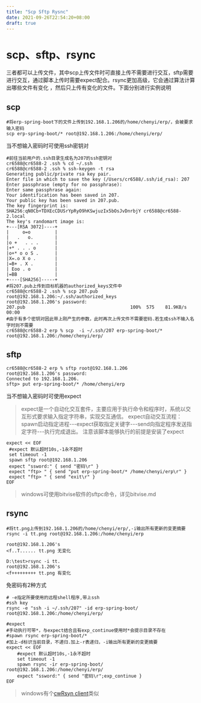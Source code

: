 ```yaml
---
title: "Scp Sftp Rysnc"
date: 2021-09-26T22:54:20+08:00
draft: true
---
```


# scp、sftp、rsync

三者都可以上传文件，其中scp上传文件时可直接上传不需要进行交互，sftp需要进行交互，通过脚本上传时需要expect配合。rsync更加高级，它会通过算法计算出哪些文件有变化 ，然后只上传有变化的文件。下面分别进行实例说明

## scp

    #将erp-spring-boot下的文件上传到192.168.1.206的/home/chenyi/erp/，会被要求输入密码
    scp erp-spring-boot/* root@192.168.1.206:/home/chenyi/erp/

当不想输入密码时可使用ssh密钥对

    #前往当前用户的.ssh目录生成名为207的ssh密钥对
    cr6588@cr6588-2 .ssh % cd ~/.ssh
    cr6588@cr6588-2 .ssh % ssh-keygen -t rsa
    Generating public/private rsa key pair.
    Enter file in which to save the key (/Users/cr6588/.ssh/id_rsa): 207
    Enter passphrase (empty for no passphrase): 
    Enter same passphrase again: 
    Your identification has been saved in 207.
    Your public key has been saved in 207.pub.
    The key fingerprint is:
    SHA256:qN0Cb+TDXEcCDUSrYpRyO9hKSwjuzIx5bOsJvDnrbjY cr6588@cr6588-2.local
    The key's randomart image is:
    +---[RSA 3072]----+
    |     o=o         |
    |   .   o.        |
    |o +   . . .      |
    |+* . . . o       |
    |o+* o o S .      |
    |X=.o X o .       |
    |=B+ . X .        |
    | Eoo . o         |
    |=BB              |
    +----[SHA256]-----+
    #将207.pub上传到目标机器的authorized_keys文件中
    cr6588@cr6588-2 .ssh % scp 207.pub root@192.168.1.206:~/.ssh/authorized_keys
    root@192.168.1.206's password: 
    207.pub                                       100%  575    81.9KB/s   00:00   
    #由于有多个密钥对因此带上刚产生的参数，此时再次上传文件不需要密码.若生成ssh不输入名字时则不需要
    cr6588@cr6588-2 erp % scp  -i ~/.ssh/207 erp-spring-boot/* root@192.168.1.206:/home/chenyi/erp/
## sftp

    cr6588@cr6588-2 erp % sftp root@192.168.1.206
    root@192.168.1.206's password: 
    Connected to 192.168.1.206.
    sftp> put erp-spring-boot/* /home/chenyi/erp

当不想输入密码时可使用expect
> expect是一个自动化交互套件，主要应用于执行命令和程序时，系统以交互形式要求输入指定字符串，实现交互通信。
expect自动交互流程：
spawn启动指定进程---expect获取指定关键字---send向指定程序发送指定字符---执行完成退出。
注意该脚本能够执行的前提是安装了expect

    expect << EOF
     #expect 默认超时10s,-1永不超时
     set timeout -1
     spawn sftp root@192.168.1.206
     expect "ssword:" { send "密码\r" }
     expect "ftp> " { send "put erp-spring-boot/* /home/chenyi/erp\r" }
     expect "ftp> " { send "exit\r" }
    EOF

> windows可使用bitvise软件的sftpc命令，详见bitvise.md
## rsync

    #将tt.png上传到192.168.1.206的/home/chenyi/erp/,-i输出所有更新的变更摘要
    rsync -i tt.png root@192.168.1.206:/home/chenyi/erp
    
    root@192.168.1.206's
    <f..T...... tt.png 无变化
    
    D:\test>rsync -i tt.
    root@192.168.1.206's
    <f+++++++++ tt.png 有变化

免密码有2种方式

    # -e指定所要使用的远程shell程序,带上ssh
    #ssh key
    rsync -e "ssh -i ~/.ssh/207" -id erp-spring-boot/ root@192.168.1.206:/home/chenyi/erp/

    #expect
    #手动执行可带*，与expect结合且有exp_continue使用时*会提示目录不存在
    #spawn rsync erp-spring-boot/*
    #加上-d标识当前目录，不递归.加上-r表递归，-i输出所有更新的变更摘要
    expect << EOF
        #expect 默认超时10s,-1永不超时
        set timeout -1
        spawn rsync -ir erp-spring-boot/ root@192.168.1.206:/home/chenyi/erp/
        expect "ssword:" { send "密码\r";exp_continue }
    EOF

> windows有个[cwRsyn client](https://itefix.net/cwrsync)类似